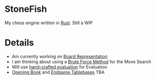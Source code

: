 # StoneFish
My chess engine written in [Rust](https://www.rust-lang.org). Still a WIP

# Details
- Am currently working on [Board Representation](https://www.chessprogramming.org/Board_Representation)
- I am thinking about using a [Brute Force Method](https://www.chessprogramming.org/Brute-Force) for the Move Search
- Will use [hand-crafted evaluation](https://www.chessprogramming.org/Evaluation) for Evaluation
- [Opening Book](https://www.chessprogramming.org/Opening_Book) and [Endgame Tablebases](https://www.chessprogramming.org/Endgame_Tablebases) TBA